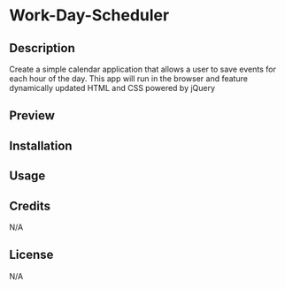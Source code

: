 # Work-Day-Scheduler

## Description 
Create a simple calendar application that allows a user to save events for each hour of the day. This app will run in the browser and feature dynamically updated HTML and CSS powered by jQuery

## Preview


## Installation

## Usage

## Credits
N/A

## License
N/A